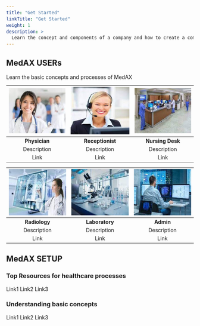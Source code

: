 ```yaml
---
title: "Get Started"
linkTitle: "Get Started"
weight: 1
description: >
  Learn the concept and components of a company and how to create a company
---
```


## MedAX USERs

Learn the basic concepts and processes of MedAX


| ![](assets/Physician.png)           | ![](assets/Receptionist.png) | ![](assets/Nursing%20Desk.png)
:-------------------------:|:----------------------------:|:--------:
**Physician** |       **Receptionist**       | **Nursing Desk**
Description  |         Description          | Description
Link |        Link         | Link

| ![](assets/Radiology.png)          | ![](assets/Laboratory.png) | ![](assets/Administrator.png)
:-------------------------:|:--------------------------:|:--------:
**Radiology** |       **Laboratory**       | **Admin**
Description  |        Description         | Description
Link |            Link            | Link

## MedAX SETUP

### Top Resources for healthcare processes

Link1
Link2
Link3

### Understanding basic concepts

Link1
Link2
Link3
